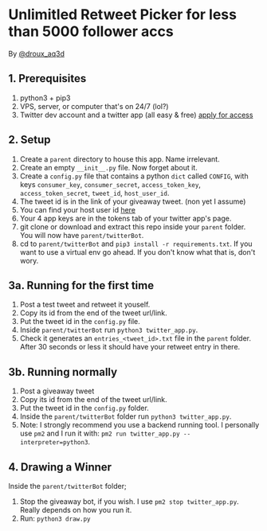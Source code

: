 # Unlimitled Retweet Picker for less than 5000 follower accs

By [@droux_aq3d](https://twitter.com/droux_aq3d)

## 1. Prerequisites

1. python3 + pip3
2. VPS, server, or computer that's on 24/7 (lol?)
3. Twitter dev account and a twitter app (all easy & free) [apply for access](https://developer.twitter.com/en/apply-for-access)

## 2. Setup

1. Create a `parent` directory to house this app. Name irrelevant.
2. Create an empty `__init__.py` file. Now forget about it.
3. Create a `config.py` file that contains a python `dict` called `CONFIG`, with keys `consumer_key`, `consumer_secret`, `access_token_key`, `access_token_secret`, `tweet_id`, `host_user_id`.
4. The tweet id is in the link of your giveaway tweet. (non yet I assume)
5. You can find your host user id [here](https://tweeterid.com/)
6. Your 4 app keys are in the tokens tab of your twitter app's page.
7. git clone or download and extract this repo inside your `parent` folder. You will now have `parent/twitterBot`.
8. cd to `parent/twitterBot` and `pip3 install -r requirements.txt`. If you want to use a virtual env go ahead. If you don't know what that is, don't wory.

## 3a. Running for the first time 
1. Post a test tweet and retweet it youself. 
2. Copy its id from the end of the tweet url/link.
3. Put the tweet id in the `config.py` file.
4. Inside `parent/twitterBot` run `python3 twitter_app.py`.
5. Check it generates an `entries_<tweet_id>.txt` file in the `parent` folder. After 30 seconds or less it should have your retweet entry in there.

## 3b. Running normally
1. Post a giveaway tweet
2. Copy its id from the end of the tweet url/link.
3. Put the tweet id in the `config.py` folder.
4. Inside the `parent/twitterBot` folder run `python3 twitter_app.py`.
5. Note: I strongly recommend you use a backend running tool. I personally use `pm2` and I run it with: `pm2 run twitter_app.py --interpreter=python3`.

## 4. Drawing a Winner
Inside the `parent/twitterBot` folder;
1. Stop the giveaway bot, if you wish. I use `pm2 stop twitter_app.py`. Really depends on how you run it.
2. Run: `python3 draw.py`
